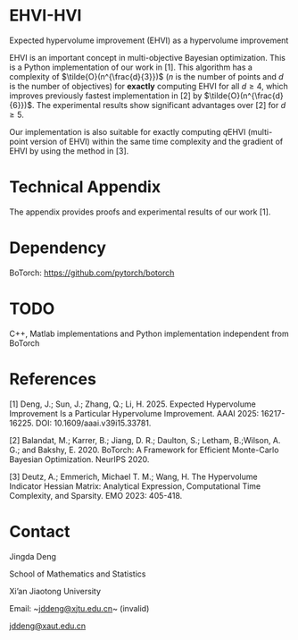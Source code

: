 # EHVI-HVI
Expected hypervolume improvement (EHVI) as a hypervolume improvement

EHVI is an important concept in multi-objective Bayesian optimization. This is a Python implementation of our work in [1]. This algorithm has a complexity of $\tilde{O}(n^{\frac{d}{3}})$ ($n$ is the number of points and $d$ is the number of objectives) for **exactly** computing EHVI for all $d\ge4$, which improves previously fastest implementation in [2] by $\tilde{O}(n^{\frac{d}{6}})$. The experimental results show significant advantages over [2] for $d\ge5$. 

Our implementation is also suitable for exactly computing $q\mathrm{EHVI}$ (multi-point version of EHVI) within the same time complexity and the gradient of EHVI by using the method in [3].

# Technical Appendix
The appendix provides proofs and experimental results of our work [1].

# Dependency
BoTorch: https://github.com/pytorch/botorch

# TODO
C++, Matlab implementations and Python implementation independent from BoTorch

# References
[1] Deng, J.; Sun, J.; Zhang, Q.; Li, H. 2025. Expected Hypervolume Improvement Is a Particular Hypervolume Improvement. AAAI 2025: 16217-16225. DOI: 10.1609/aaai.v39i15.33781.

[2] Balandat, M.; Karrer, B.; Jiang, D. R.; Daulton, S.; Letham, B.;Wilson, A. G.; and Bakshy, E. 2020. BoTorch: A Framework for Efficient Monte-Carlo Bayesian Optimization. NeurIPS 2020.

[3] Deutz, A.; Emmerich, Michael T. M.; Wang, H. The Hypervolume Indicator Hessian Matrix: Analytical Expression, Computational Time Complexity, and Sparsity. EMO 2023: 405-418.

# Contact
Jingda Deng

School of Mathematics and Statistics

Xi’an Jiaotong University

Email: ~jddeng@xjtu.edu.cn~ (invalid)

jddeng@xaut.edu.cn
